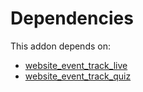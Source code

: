 # Dependencies

This addon depends on:

- [website_event_track_live](../../odoo-bringout-oca-ocb-website_event_track_live)
- [website_event_track_quiz](../../odoo-bringout-oca-ocb-website_event_track_quiz)
